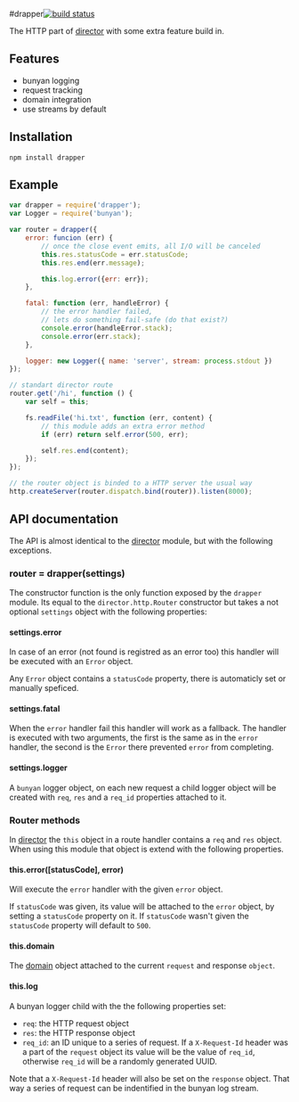 #drapper[![build status](https://secure.travis-ci.org/admazely/drapper.png)](http://travis-ci.org/admazely/drapper)

The HTTP part of [director](https://github.com/flatiron/director) with some
extra feature build in.

## Features

* bunyan logging
* request tracking
* domain integration
* use streams by default

## Installation

```sheel
npm install drapper
```

## Example

```JavaScript
var drapper = require('drapper');
var Logger = require('bunyan');

var router = drapper({
    error: funcion (err) {
        // once the close event emits, all I/O will be canceled
        this.res.statusCode = err.statusCode;
        this.res.end(err.message);

        this.log.error({err: err});
    },

    fatal: function (err, handleError) {
        // the error handler failed,
        // lets do something fail-safe (do that exist?)
        console.error(handleError.stack);
        console.error(err.stack);
    },

    logger: new Logger({ name: 'server', stream: process.stdout })
});

// standart director route
router.get('/hi', function () {
    var self = this;

    fs.readFile('hi.txt', function (err, content) {
        // this module adds an extra error method
        if (err) return self.error(500, err);

        self.res.end(content);
    });
});

// the router object is binded to a HTTP server the usual way
http.createServer(router.dispatch.bind(router)).listen(8000);
```

## API documentation

The API is almost identical to the [director](https://github.com/flatiron/director)
module, but with the following exceptions.

### router = drapper(settings)

The constructor function is the only function exposed by the `drapper`
module. Its equal to the `director.http.Router` constructor but takes a not
optional `settings` object with the following properties:

#### settings.error

In case of an error (not found is registred as an error too) this handler
will be executed with an `Error` object.

Any `Error` object contains a `statusCode` property, there is automaticly set
or manually speficed.

#### settings.fatal

When the `error` handler fail this handler will work as a fallback.
The handler is executed with two arguments, the first is the same as in the
`error` handler, the second is the `Error` there prevented `error` from
completing.

#### settings.logger

A `bunyan` logger object, on each new request a child logger object
will be created with `req`, `res` and a `req_id` properties attached to it.

### Router methods

In [director](https://github.com/flatiron/director) the `this` object in a route
handler contains a `req` and `res` object. When using this module that object
is extend with the following properties.

#### this.error([statusCode], error)

Will execute the `error` handler with the given `error` object.

If `statusCode` was given, its value will be attached to the `error` object,
by setting a `statusCode` property on it. If `statusCode` wasn't given the
`statusCode` property will default to `500`.

#### this.domain

The [domain](http://nodejs.org/api/domain.html) object attached to the current
`request` and response `object`.

#### this.log

A bunyan logger child with the the following properties set:

* `req`: the HTTP request object
* `res`: the HTTP response object
* `req_id`: an ID unique to a series of request. If a `X-Request-Id` header
  was a part of the `request` object its value will be the value of `req_id`,
  otherwise `req_id` will be a randomly generated UUID.

Note that a `X-Request-Id` header will also be set on the `response` object. That
way a series of request can be indentified in the bunyan log stream.

